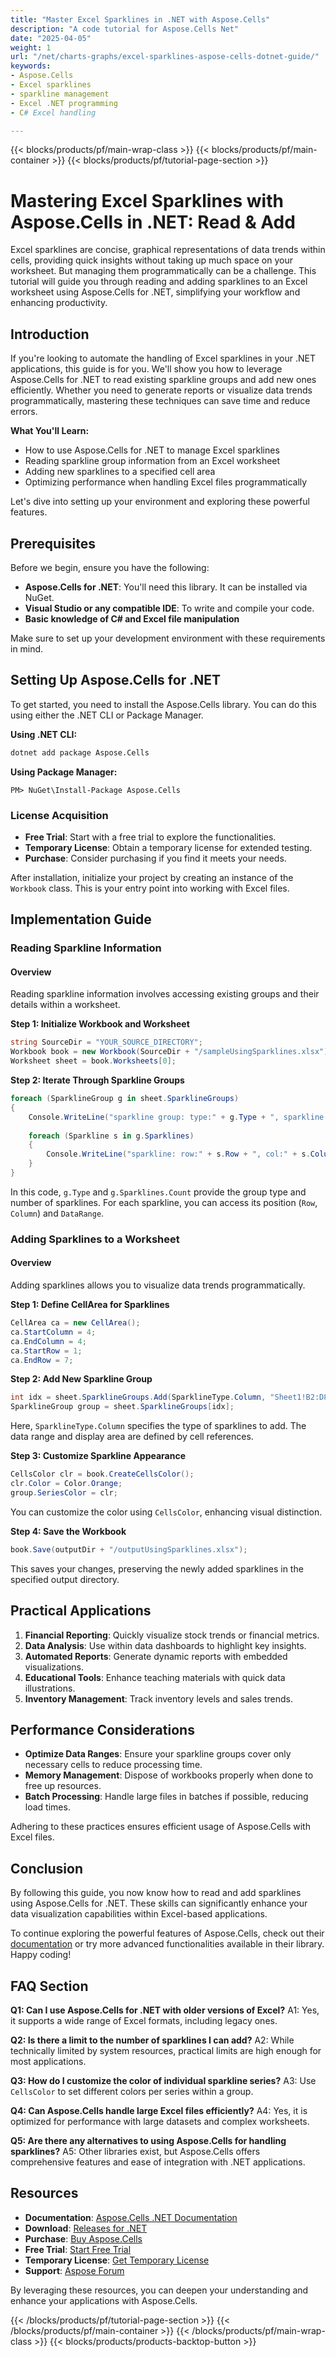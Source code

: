 ```yaml
---
title: "Master Excel Sparklines in .NET with Aspose.Cells"
description: "A code tutorial for Aspose.Cells Net"
date: "2025-04-05"
weight: 1
url: "/net/charts-graphs/excel-sparklines-aspose-cells-dotnet-guide/"
keywords:
- Aspose.Cells
- Excel sparklines
- sparkline management
- Excel .NET programming
- C# Excel handling

---
```


{{< blocks/products/pf/main-wrap-class >}}
{{< blocks/products/pf/main-container >}}
{{< blocks/products/pf/tutorial-page-section >}}


# Mastering Excel Sparklines with Aspose.Cells in .NET: Read & Add

Excel sparklines are concise, graphical representations of data trends within cells, providing quick insights without taking up much space on your worksheet. But managing them programmatically can be a challenge. This tutorial will guide you through reading and adding sparklines to an Excel worksheet using Aspose.Cells for .NET, simplifying your workflow and enhancing productivity.

## Introduction

If you're looking to automate the handling of Excel sparklines in your .NET applications, this guide is for you. We'll show you how to leverage Aspose.Cells for .NET to read existing sparkline groups and add new ones efficiently. Whether you need to generate reports or visualize data trends programmatically, mastering these techniques can save time and reduce errors.

**What You'll Learn:**
- How to use Aspose.Cells for .NET to manage Excel sparklines
- Reading sparkline group information from an Excel worksheet
- Adding new sparklines to a specified cell area
- Optimizing performance when handling Excel files programmatically

Let's dive into setting up your environment and exploring these powerful features.

## Prerequisites

Before we begin, ensure you have the following:

- **Aspose.Cells for .NET**: You'll need this library. It can be installed via NuGet.
- **Visual Studio or any compatible IDE**: To write and compile your code.
- **Basic knowledge of C# and Excel file manipulation**

Make sure to set up your development environment with these requirements in mind.

## Setting Up Aspose.Cells for .NET

To get started, you need to install the Aspose.Cells library. You can do this using either the .NET CLI or Package Manager.

**Using .NET CLI:**
```bash
dotnet add package Aspose.Cells
```

**Using Package Manager:**
```shell
PM> NuGet\Install-Package Aspose.Cells
```

### License Acquisition

- **Free Trial**: Start with a free trial to explore the functionalities.
- **Temporary License**: Obtain a temporary license for extended testing.
- **Purchase**: Consider purchasing if you find it meets your needs.

After installation, initialize your project by creating an instance of the `Workbook` class. This is your entry point into working with Excel files.

## Implementation Guide

### Reading Sparkline Information

#### Overview
Reading sparkline information involves accessing existing groups and their details within a worksheet.

**Step 1: Initialize Workbook and Worksheet**

```csharp
string SourceDir = "YOUR_SOURCE_DIRECTORY";
Workbook book = new Workbook(SourceDir + "/sampleUsingSparklines.xlsx");
Worksheet sheet = book.Worksheets[0];
```

**Step 2: Iterate Through Sparkline Groups**

```csharp
foreach (SparklineGroup g in sheet.SparklineGroups)
{
    Console.WriteLine("sparkline group: type:" + g.Type + ", sparkline items count:" + g.Sparklines.Count);
    
    foreach (Sparkline s in g.Sparklines)
    {
        Console.WriteLine("sparkline: row:" + s.Row + ", col:" + s.Column + ", dataRange:" + s.DataRange);
    }
}
```

In this code, `g.Type` and `g.Sparklines.Count` provide the group type and number of sparklines. For each sparkline, you can access its position (`Row`, `Column`) and `DataRange`.

### Adding Sparklines to a Worksheet

#### Overview
Adding sparklines allows you to visualize data trends programmatically.

**Step 1: Define CellArea for Sparklines**

```csharp
CellArea ca = new CellArea();
ca.StartColumn = 4;
ca.EndColumn = 4;
ca.StartRow = 1;
ca.EndRow = 7;
```

**Step 2: Add New Sparkline Group**

```csharp
int idx = sheet.SparklineGroups.Add(SparklineType.Column, "Sheet1!B2:D8", false, ca);
SparklineGroup group = sheet.SparklineGroups[idx];
```

Here, `SparklineType.Column` specifies the type of sparklines to add. The data range and display area are defined by cell references.

**Step 3: Customize Sparkline Appearance**

```csharp
CellsColor clr = book.CreateCellsColor();
clr.Color = Color.Orange;
group.SeriesColor = clr;
```

You can customize the color using `CellsColor`, enhancing visual distinction.

**Step 4: Save the Workbook**

```csharp
book.Save(outputDir + "/outputUsingSparklines.xlsx");
```

This saves your changes, preserving the newly added sparklines in the specified output directory.

## Practical Applications

1. **Financial Reporting**: Quickly visualize stock trends or financial metrics.
2. **Data Analysis**: Use within data dashboards to highlight key insights.
3. **Automated Reports**: Generate dynamic reports with embedded visualizations.
4. **Educational Tools**: Enhance teaching materials with quick data illustrations.
5. **Inventory Management**: Track inventory levels and sales trends.

## Performance Considerations

- **Optimize Data Ranges**: Ensure your sparkline groups cover only necessary cells to reduce processing time.
- **Memory Management**: Dispose of workbooks properly when done to free up resources.
- **Batch Processing**: Handle large files in batches if possible, reducing load times.

Adhering to these practices ensures efficient usage of Aspose.Cells with Excel files.

## Conclusion

By following this guide, you now know how to read and add sparklines using Aspose.Cells for .NET. These skills can significantly enhance your data visualization capabilities within Excel-based applications.

To continue exploring the powerful features of Aspose.Cells, check out their [documentation](https://reference.aspose.com/cells/net/) or try more advanced functionalities available in their library. Happy coding!

## FAQ Section

**Q1: Can I use Aspose.Cells for .NET with older versions of Excel?**
A1: Yes, it supports a wide range of Excel formats, including legacy ones.

**Q2: Is there a limit to the number of sparklines I can add?**
A2: While technically limited by system resources, practical limits are high enough for most applications.

**Q3: How do I customize the color of individual sparkline series?**
A3: Use `CellsColor` to set different colors per series within a group.

**Q4: Can Aspose.Cells handle large Excel files efficiently?**
A4: Yes, it is optimized for performance with large datasets and complex worksheets.

**Q5: Are there any alternatives to using Aspose.Cells for handling sparklines?**
A5: Other libraries exist, but Aspose.Cells offers comprehensive features and ease of integration with .NET applications.

## Resources

- **Documentation**: [Aspose.Cells .NET Documentation](https://reference.aspose.com/cells/net/)
- **Download**: [Releases for .NET](https://releases.aspose.com/cells/net/)
- **Purchase**: [Buy Aspose.Cells](https://purchase.aspose.com/buy)
- **Free Trial**: [Start Free Trial](https://releases.aspose.com/cells/net/)
- **Temporary License**: [Get Temporary License](https://purchase.aspose.com/temporary-license/)
- **Support**: [Aspose Forum](https://forum.aspose.com/c/cells/9)

By leveraging these resources, you can deepen your understanding and enhance your applications with Aspose.Cells.

{{< /blocks/products/pf/tutorial-page-section >}}
{{< /blocks/products/pf/main-container >}}
{{< /blocks/products/pf/main-wrap-class >}}
{{< blocks/products/products-backtop-button >}}
